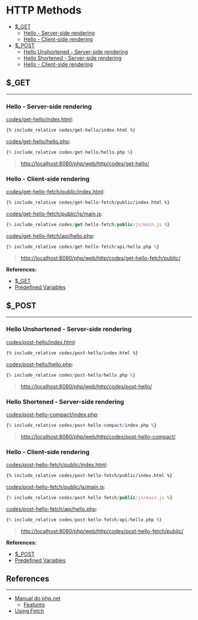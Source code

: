 # HTTP Methods

- [$_GET](#_get)
  - [Hello - Server-side rendering](#hello---server-side-rendering)
  - [Hello - Client-side rendering](#hello---client-side-rendering)
- [$_POST](#_post)
  - [Hello Unshortened - Server-side rendering](#hello-unshortened)
  - [Hello Shortened - Server-side rendering](#hello-shortened)
  - [Hello - Client-side rendering](#hello---client-side-rendering2)
  
## $_GET
---

### Hello - Server-side rendering

[codes/get-hello/index.html](codes/get-hello/index.html):
```html
{% include_relative codes/get-hello/index.html %}
```

[codes/get-hello/hello.php](codes/get-hello/hello.php):
```php
{% include_relative codes/get-hello/hello.php %}
```

> [http://localhost:8080/php/web/http/codes/get-hello/](http://localhost:8080/php/web/http/codes/get-hello/)

### Hello - Client-side rendering

[codes/get-hello-fetch/public/index.html](codes/get-hello-fetch/public/index.html):
```html
{% include_relative codes/get-hello-fetch/public/index.html %}
```

[codes/get-hello-fetch/public/js/main.js](codes/get-hello-fetch/public/js/main.js):
```js
{% include_relative codes/get-hello-fetch/public/js/main.js %}
```

[codes/get-hello-fetch/api/hello.php](codes/get-hello-fetch/api/hello.php):
```php
{% include_relative codes/get-hello-fetch/api/hello.php %}
```

> [http://localhost:8080/php/web/http/codes/get-hello-fetch/public/](http://localhost:8080/php/web/http/codes/get-hello-fetch/public/)

**References:**
* [$_GET](http://php.net/manual/en/reserved.variables.get.php)
* [Predefined Variables](http://php.net/manual/en/reserved.variables.php)

## $_POST
---

### Hello Unshortened - Server-side rendering

[codes/post-hello/index.html](codes/post-hello/index.html):
```html
{% include_relative codes/post-hello/index.html %}
```

[codes/post-hello/hello.php](codes/post-hello/hello.php):
```php
{% include_relative codes/post-hello/hello.php %}
```

> [http://localhost:8080/php/web/http/codes/post-hello/](http://localhost:8080/php/web/http/codes/post-hello/)

### Hello Shortened - Server-side rendering

[codes/post-hello-compact/index.php](codes/post-hello-compact/index.php):
```php
{% include_relative codes/post-hello-compact/index.php %}
```

> [http://localhost:8080/php/web/http/codes/post-hello-compact/](http://localhost:8080/php/web/http/codes/post-hello-compact/)

### Hello - Client-side rendering

[codes/post-hello-fetch/public/index.html](codes/post-hello-fetch/public/index.html):
```html
{% include_relative codes/post-hello-fetch/public/index.html %}
```

[codes/post-hello-fetch/public/js/main.js](codes/post-hello-fetch/public/js/main.js):
```js
{% include_relative codes/post-hello-fetch/public/js/main.js %}
```

[codes/post-hello-fetch/api/hello.php](codes/post-hello-fetch/api/hello.php):
```php
{% include_relative codes/post-hello-fetch/api/hello.php %}
```

> [http://localhost:8080/php/web/http/codes/post-hello-fetch/public/](http://localhost:8080/php/web/http/codes/post-hello-fetch/public/)

**References:** 
- [$_POST](http://php.net/manual/en/reserved.variables.post.php)
- [Predefined Variables](http://php.net/manual/en/reserved.variables.php)

<!-- 
TODO
## $_FILES 
---

### Upload file
-->

## References
---

- [Manual do php.net](http://php.net/manual/en/)
  - [Features](http://php.net/manual/en/features.php)
- [Using Fetch](https://developer.mozilla.org/en-US/docs/Web/API/Fetch_API/Using_Fetch)